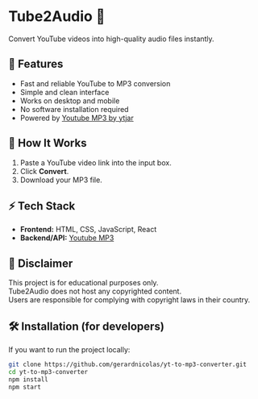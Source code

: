 # Tube2Audio 🎵
Convert YouTube videos into high-quality audio files instantly.

## 🚀 Features
- Fast and reliable YouTube to MP3 conversion  
- Simple and clean interface  
- Works on desktop and mobile  
- No software installation required  
- Powered by <a href='https://rapidapi.com/ytjar/api/youtube-mp36' target='_blank' rel='noreferrer'>Youtube MP3 by ytjar</a> 

## 📖 How It Works
1. Paste a YouTube video link into the input box.  
2. Click **Convert**.  
3. Download your MP3 file.  

## ⚡ Tech Stack
- **Frontend:** HTML, CSS, JavaScript, React
- **Backend/API:** <a href='https://rapidapi.com/ytjar/api/youtube-mp36' target='_blank' rel='noreferrer'>Youtube MP3</a> 

## 📜 Disclaimer
This project is for educational purposes only.  
Tube2Audio does not host any copyrighted content.  
Users are responsible for complying with copyright laws in their country.  

## 🛠️ Installation (for developers)
If you want to run the project locally:

```bash
git clone https://github.com/gerardnicolas/yt-to-mp3-converter.git
cd yt-to-mp3-converter
npm install
npm start
